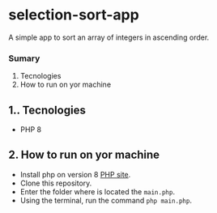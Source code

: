 # selection-sort-app
A simple app to sort an array of integers in ascending order.

### Sumary

1. Tecnologies
2. How to run on yor machine

## **1.. Tecnologies**
- PHP 8

## **2. How to run on yor machine**
- Install php on version 8 [PHP site](https://www.php.net/).
- Clone this repository.
- Enter the folder where is located the `main.php`.
- Using the terminal, run the command `php main.php`.
